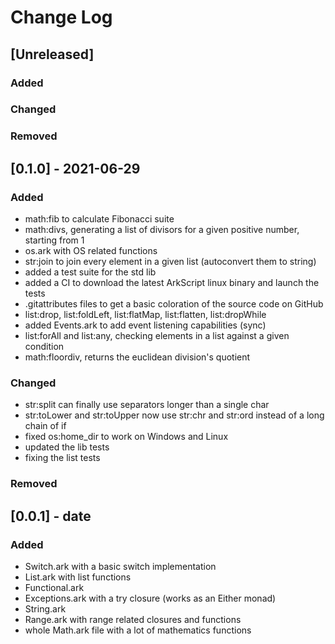 # Change Log

## [Unreleased]
### Added

### Changed

### Removed

## [0.1.0] - 2021-06-29
### Added
- math:fib to calculate Fibonacci suite
- math:divs, generating a list of divisors for a given positive number, starting from 1
- os.ark with OS related functions
- str:join to join every element in a given list (autoconvert them to string)
- added a test suite for the std lib
- added a CI to download the latest ArkScript linux binary and launch the tests
- .gitattributes files to get a basic coloration of the source code on GitHub
- list:drop, list:foldLeft, list:flatMap, list:flatten, list:dropWhile
- added Events.ark to add event listening capabilities (sync)
- list:forAll and list:any, checking elements in a list against a given condition
- math:floordiv, returns the euclidean division's quotient

### Changed
- str:split can finally use separators longer than a single char
- str:toLower and str:toUpper now use str:chr and str:ord instead of a long chain of if
- fixed os:home_dir to work on Windows and Linux
- updated the lib tests
- fixing the list tests

### Removed

## [0.0.1] - date
### Added
- Switch.ark with a basic switch implementation
- List.ark with list functions
- Functional.ark
- Exceptions.ark with a try closure (works as an Either monad)
- String.ark
- Range.ark with range related closures and functions
- whole Math.ark file with a lot of mathematics functions

